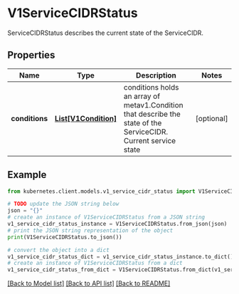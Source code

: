 # V1ServiceCIDRStatus

ServiceCIDRStatus describes the current state of the ServiceCIDR.

## Properties

Name | Type | Description | Notes
------------ | ------------- | ------------- | -------------
**conditions** | [**List[V1Condition]**](V1Condition.md) | conditions holds an array of metav1.Condition that describe the state of the ServiceCIDR. Current service state | [optional] 

## Example

```python
from kubernetes.client.models.v1_service_cidr_status import V1ServiceCIDRStatus

# TODO update the JSON string below
json = "{}"
# create an instance of V1ServiceCIDRStatus from a JSON string
v1_service_cidr_status_instance = V1ServiceCIDRStatus.from_json(json)
# print the JSON string representation of the object
print(V1ServiceCIDRStatus.to_json())

# convert the object into a dict
v1_service_cidr_status_dict = v1_service_cidr_status_instance.to_dict()
# create an instance of V1ServiceCIDRStatus from a dict
v1_service_cidr_status_from_dict = V1ServiceCIDRStatus.from_dict(v1_service_cidr_status_dict)
```
[[Back to Model list]](../README.md#documentation-for-models) [[Back to API list]](../README.md#documentation-for-api-endpoints) [[Back to README]](../README.md)


